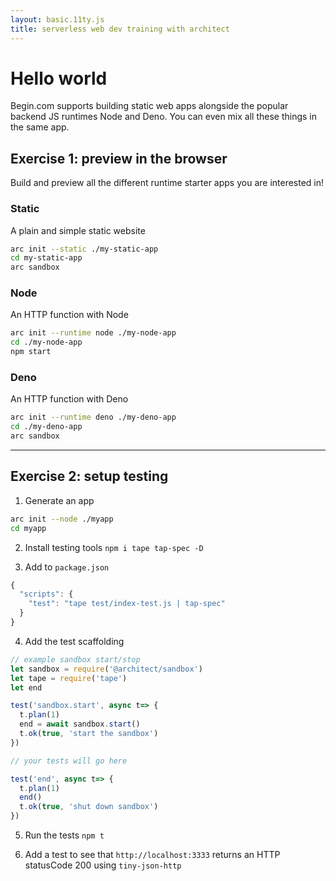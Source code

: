 ```yaml
---
layout: basic.11ty.js
title: serverless web dev training with architect
---
```


# Hello world 

Begin.com supports building static web apps alongside the popular backend JS runtimes Node and Deno. You can even mix all these things in the same app. 

## Exercise 1: preview in the browser

Build and preview all the different runtime starter apps you are interested in!

### Static

A plain and simple static website

```bash
arc init --static ./my-static-app 
cd my-static-app
arc sandbox
```

### Node

An HTTP function with Node

```bash
arc init --runtime node ./my-node-app 
cd ./my-node-app
npm start
```

### Deno

An HTTP function with Deno

```bash
arc init --runtime deno ./my-deno-app 
cd ./my-deno-app
arc sandbox
```

---

## Exercise 2: setup testing

1. Generate an app 

```bash
arc init --node ./myapp
cd myapp
```

2. Install testing tools `npm i tape tap-spec -D`

3. Add to `package.json` 

```javascript
{
  "scripts": {
    "test": "tape test/index-test.js | tap-spec"
  }
}
```

4. Add the test scaffolding

```javascript
// example sandbox start/stop
let sandbox = require('@architect/sandbox')
let tape = require('tape')
let end

test('sandbox.start', async t=> {
  t.plan(1)
  end = await sandbox.start()
  t.ok(true, 'start the sandbox')
})

// your tests will go here

test('end', async t=> {
  t.plan(1)
  end()
  t.ok(true, 'shut down sandbox')
})
```

5. Run the tests `npm t`

6. Add a test to see that `http://localhost:3333` returns an HTTP statusCode 200 using `tiny-json-http`

